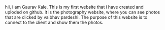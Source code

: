 hii, i am Gaurav Kale.
This is my first website that i have created and uploded on github.
It is the photography website, where you can see photos that are clicked by vaibhav pardeshi.
The purpose of this website is to connect to the client and show them the photos. 
